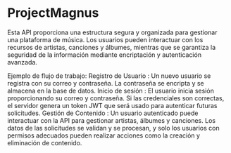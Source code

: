 # ProjectMagnus

Esta API proporciona una estructura segura y organizada para gestionar una plataforma de música. Los usuarios pueden interactuar con los recursos de artistas, canciones y álbumes, mientras que se garantiza la seguridad de la información mediante encriptación y autenticación avanzada.

Ejemplo de flujo de trabajo:
Registro de Usuario : Un nuevo usuario se registra con su correo y contraseña. La contraseña se encripta y se almacena en la base de datos.
Inicio de sesión : El usuario inicia sesión proporcionando su correo y contraseña. Si las credenciales son correctas, el servidor genera un token JWT que será usado para autenticar futuras solicitudes.
Gestión de Contenido : Un usuario autenticado puede interactuar con la API para gestionar artistas, álbumes y canciones. Los datos de las solicitudes se validan y se procesan, y solo los usuarios con permisos adecuados pueden realizar acciones como la creación y eliminación de contenido.
